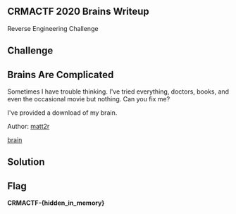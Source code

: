 ## CRMACTF 2020 Brains Writeup

Reverse Engineering Challenge

## Challenge

## Brains Are Complicated

Sometimes I have trouble thinking. I've tried everything, doctors, books, and even the occasional movie but nothing. Can you fix me?

I've provided a download of my brain.

Author: [matt2r]()

[brain](brain)

## Solution


## Flag

**CRMACTF-{hidden_in_memory}**